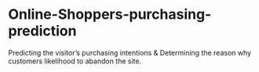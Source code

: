# Online-Shoppers-purchasing-prediction
Predicting the visitor’s purchasing intentions  &amp; Determining the reason why customers likelihood to abandon the site.

